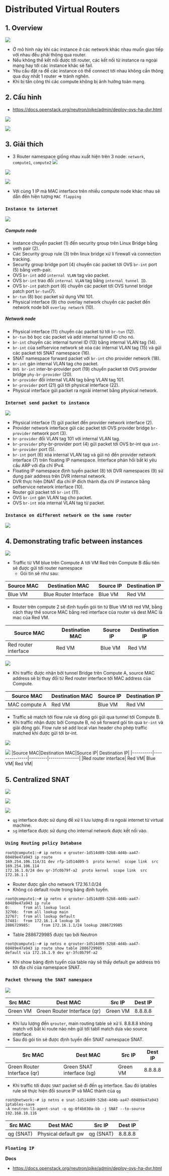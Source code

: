 # Distributed Virtual Routers
## 1. Overview

![](https://i.ibb.co/VTyGVn6/Screenshot-from-2021-05-31-16-00-42.png)

- Ở mô hình này khi các instance ở các network khác nhau muốn giao tiếp với nhau đều phải thông qua router.
- Nếu không thể kết nối được tới router, các kết nối từ instance ra ngoài mạng hay tới các instance khác sẽ fail.
- Yêu cầu đặt ra để các instance có thể connect tới nhau không cần thông qua duy nhất 1 router => tránh nghẽn.
- Khi bị tấn công thì các compute không bị ảnh hưởng toàn mạng.

## 2. Cấu hình
- https://docs.openstack.org/neutron/pike/admin/deploy-ovs-ha-dvr.html

![](https://i.ibb.co/SNnPm4W/Screenshot-from-2021-05-31-16-30-20.png)

![](https://i.ibb.co/yPhhvhN/Screenshot-from-2021-05-31-17-05-03.png)

## 3. Giải thích
- 3 Router namespace giống nhau xuất hiện trên 3 node: `network`, `compute1`, `compute2`
![](https://i.ibb.co/KGXbyZs/Screenshot-from-2021-05-31-22-38-29.png)

![](https://i.ibb.co/0JtdGLD/Screenshot-from-2021-05-31-22-39-16.png)

![](https://i.ibb.co/jRH2CWJ/Screenshot-from-2021-05-31-22-39-53.png)

- Với cùng 1 IP mà MAC interface trên nhiều compute node khác nhau sẽ dẫn đến hiện tượng `MAC flapping`

### `Instance to internet`
![](https://docs.openstack.org/neutron/pike/_images/deploy-ovs-ha-dvr-flowns1.png)
##### Compute node
- Instance chuyển packet (1) đến security group trên Linux Bridge bằng veth pair (2).
- Các Security group rule (3) trên linux bridge xử lí firewall và connection tracking.
- Security group bridge port (4) chuyển các packet tới OVS `br-int` port (5) bằng veth-pair.
- OVS `br-int` add `internal VLAN` tag vào packet.
- OVS `br-int` trao đổi `internal VLAN` tag bằng `internal tunnel ID`.
- OVS `br-int` patch port (6) chuyển các packet tới OVS tunnel bridge patch port `br-tun`(7).
- `br-tun` (8) bọc packet sử dụng VNI 101.
- Physical interface (9) cho overlay network chuyển các packet đến network node bởi `overlay network` (10).

##### Network node
- Physical interface (11) chuyển các packet từ tới `br-tun` (12).
- `br-tun` bỏ bọc các packet và add internal tunnel ID cho nó.
- `br-int` chuyển các internal tunnel ID (13) bằng internal VLAN tag (14).
- `br-int` của selfservice network sẽ xóa các internal VLAN tag (15) và gửi các packet tới SNAT namespace (16).
- SNAT namespace forward packet với `br-int` cho provider network (18).
- `br-int` gán internal VLAN tag cho packet.
- `OVS br-int` inter-br-provider port (19) chuyển packet tới OVS provider bridge `phy-br-provider` (20).
- `br-provider` đổi internal VLAN tag bằng VLAN tag 101.
- `br-provider` port (21) gửi tới physical interface (22).
- Physical interface gửi packet ra ngoài internet bằng physical network.

### `Internet send packet to instance`
![](https://docs.openstack.org/neutron/pike/_images/deploy-ovs-ha-dvr-flowns2.png)

- Physical interface (1) gửi packet đến provider network interface (2).
- Provider network interface gửi các packet tới OVS provider bridge `br-provider` network port (3).
- `br-provider` đổi VLAN tag 101 với internal VLAN tag.
- `br-provider` phy-br-provider port (4) gửi packet tới OVS br-int qua `int-br-provider` port (5).
- `br-int` port (6) xóa internal VLAN tag và gửi nó đến provider network interface (7) trên floating IP namespace. Interface phản hồi bất kì yêu cầu ARP với địa chỉ IPv4.
- Floating IP namespace định tuyến packet (8) tới DVR namespaces (9) sử dụng pair address trên DVR internal network.
- DVR thực hiện DNAT địa chỉ IP đích thành địa chỉ IP instance bằng selfservice network interface (10).
- Router gửi packet tới `br-int` (11).
- OVS `br-int` gán VLAN tag cho packet.
- OVS `br-int` xóa internal VLAN tag từ packet.

### `Instance on different network on the same router`

![](https://docs.openstack.org/neutron/pike/_images/deploy-ovs-ha-dvr-flowew1.png)

## 4. Demonstrating trafic between instances

![](https://i.ibb.co/cTrwx7b/1.png)

- Traffic từ VM blue trên Compute A tới VM Red trên Compute B đầu tiên sẽ được gửi tới router namespace
  + Gói tin sẽ như sau: 

|Source MAC|Destination MAC|Source IP| Destination IP|
|----------|---------------|---------|---------------|
|Blue VM|Blue Router Interface | Blue VM| Red VM|

- Router trên compute 2 sẽ định tuyến gói tin từ Blue VM tới red VM, bằng cách thay thế source MAC bằng red interface  của router và dest MAC là mac của Red VM.

|Source MAC|Destination MAC|Source IP| Destination IP|
|----------|---------------|---------|---------------|
|Red router interface|Red VM | Blue VM| Red VM|

![](https://i.ibb.co/4VWzxrm/2.png)

- Khi traffic được nhận bởi tunnel Bridge trên Compute A, source MAC address sẽ bị thay đổi từ Red router interface tới MAC address của Compute.

|Source MAC|Destination MAC|Source IP| Destination IP|
|----------|---------------|---------|---------------|
|MAC compute A|Red VM| Blue VM| Red VM|


- Traffic sẽ match tới flow rule và đóng gói gửi qua tunnel tới Compute B.
- Khi traffic nhận được bởi Compute B, nó sẽ forward gói tin qua `br-int` và giải đóng gói. Flow rule sẽ add local vlan header cho phép traffic matched khi được gửi tới br-int.

![](https://i.ibb.co/KNqXPYD/3.png)


![](https://i.ibb.co/3rLvDnM/4.png)
|Source MAC|Destination MAC|Source IP| Destination IP|
|----------|---------------|---------|---------------|
|Red router interface| Red VM| Blue VM| Red VM|

## 5. Centralized SNAT
![](https://i.ibb.co/ZY3dygX/Screenshot-from-2021-06-01-16-49-47.png)

![](https://i.ibb.co/xS6xnG2/Screenshot-from-2021-06-01-17-07-20.png)

![](https://i.ibb.co/HFkLkYf/Screenshot-from-2021-06-01-23-10-03.png)

- `qg` interface được sử dụng để xử lí lưu lượng đi ra ngoài internet từ virtual machine.
- `sg` interface được sử dụng cho internal network được kết nối vào.

### `Using Routing policy Database`
```
root@compute1:~# ip netns e qrouter-1d514d09-52b8-4d4b-aa47-60489e47a943 ip route
169.254.106.114/31 dev rfp-1d514d09-5  proto kernel  scope link  src 169.254.106.114 
172.16.1.0/24 dev qr-3fc0b79f-a2  proto kernel  scope link  src 172.16.1.1 
```
- Router được gắn cho network 172.16.1.0/24
- Không có default route trong bảng định tuyến.

```
root@compute1:~# ip netns e qrouter-1d514d09-52b8-4d4b-aa47-60489e47a943 ip rule
0:      from all lookup local 
32766:  from all lookup main 
32767:  from all lookup default 
57481:  from 172.16.1.4 lookup 16 
2886729985:     from 172.16.1.1/24 lookup 2886729985 
```

- Table 2886729985 được tạo bởi Neutron 
```
root@compute1:~# ip netns e qrouter-1d514d09-52b8-4d4b-aa47-60489e47a943 ip route show table 2886729985
default via 172.16.1.9 dev qr-3fc0b79f-a2 
```
- Khi show bảng định tuyến của table này sẽ thấy default gw address trỏ tới địa chỉ của namespace SNAT.

### `Packet throung the SNAT namespace`
![](https://i.ibb.co/jrqBSG9/1.png)

|Src MAC| Dest MAC| Src IP| Dest IP|
|-------|---------|-------|--------|
|Green VM| Green Router Interface (qr)| Green VM| 8.8.8.8|

- Khi lưu lượng đến `qrouter`, main routing table sẽ xử lí. 8.8.8.8 không match với bất kì route nào nên gửi tới tabll match dựa vào source interface.
- Sau đó gói tin sẽ được định tuyến đến SNAT namespace SNAT.

|Src MAC| Dest MAC| Src IP| Dest IP|
|-------|---------|-------|--------|
|Green Router Interface (qr)| Green SNAT interface (sg)| Green VM| 8.8.8.8|

- Khi traffic tới được `SNAT` packet sẽ đi đến `qg` interface. Sau đó iptables rule sẽ thực hiện đổi source IP và MAC thành của `qg`
```
root@network:~# ip netns e snat-1d514d09-52b8-4d4b-aa47-60489e47a943 iptables-save
-A neutron-l3-agent-snat -o qg-0f4b030a-bb -j SNAT --to-source 192.168.10.116
```
|Src MAC| Dest MAC| Src IP| Dest IP|
|-------|---------|-------|--------|
|qg (SNAT)| Physical default gw| qg (SNAT)| 8.8.8.8|

### `Floating IP`




__Docs__
- https://docs.openstack.org/neutron/pike/admin/deploy-ovs-ha-dvr.html